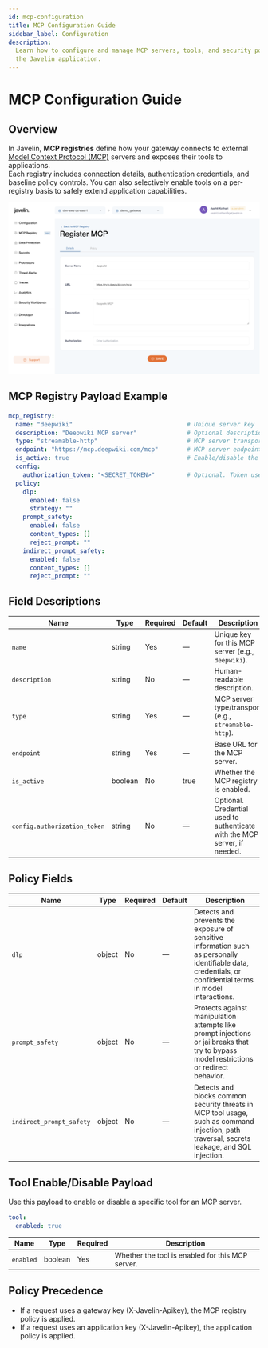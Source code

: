 ```yaml
---
id: mcp-configuration
title: MCP Configuration Guide
sidebar_label: Configuration
description:
  Learn how to configure and manage MCP servers, tools, and security policies in
  the Javelin application.
---
```


# MCP Configuration Guide

## Overview

In Javelin, **MCP registries** define how your gateway connects to external [Model Context Protocol (MCP)](mcp-overview) servers and exposes their tools to applications.  
Each registry includes connection details, authentication credentials, and baseline policy controls. You can also selectively enable tools on a per-registry basis to safely extend application capabilities.

![Register MCP](/img/mcp/registerMCP.png)

## MCP Registry Payload Example

```yaml
mcp_registry:
  name: "deepwiki"                                # Unique server key
  description: "Deepwiki MCP server"              # Optional description
  type: "streamable-http"                         # MCP server transport/type
  endpoint: "https://mcp.deepwiki.com/mcp"        # MCP server endpoint URL
  is_active: true                                 # Enable/disable the registry
  config:
    authorization_token: "<SECRET_TOKEN>"         # Optional. Token used by MCP server, if needed
  policy:
    dlp:
      enabled: false
      strategy: ""
    prompt_safety:
      enabled: false
      content_types: []
      reject_prompt: ""
    indirect_prompt_safety:
      enabled: false
      content_types: []
      reject_prompt: ""
```

## Field Descriptions

| Name                                 | Type     | Required | Default | Description |
|--------------------------------------|----------|----------|---------|-------------|
| `name`                               | string   | Yes      | —       | Unique key for this MCP server (e.g., `deepwiki`). |
| `description`                        | string   | No       | —       | Human-readable description. |
| `type`                               | string   | Yes      | —       | MCP server type/transport (e.g., `streamable-http`). |
| `endpoint`                           | string   | Yes      | —       | Base URL for the MCP server. |
| `is_active`                          | boolean  | No       | true    | Whether the MCP registry is enabled. |
| `config.authorization_token`         | string   | No       | —       | Optional. Credential used to authenticate with the MCP server, if needed. |


## Policy Fields

| Name                     | Type   | Required | Default | Description                                                                                                                         |
|--------------------------|--------|----------|---------|-------------------------------------------------------------------------------------------------------------------------------------|
| `dlp`                    | object | No       | —       | Detects and prevents the exposure of sensitive information such as personally identifiable data, credentials, or confidential terms in model interactions. |
| `prompt_safety`          | object | No       | —       | Protects against manipulation attempts like prompt injections or jailbreaks that try to bypass model restrictions or redirect behavior. |
| `indirect_prompt_safety` | object | No       | —       | Detects and blocks common security threats in MCP tool usage, such as command injection, path traversal, secrets leakage, and SQL injection. |

## Tool Enable/Disable Payload

Use this payload to enable or disable a specific tool for an MCP server.

```yaml
tool:
  enabled: true
```

| Name      | Type    | Required | Description |
|-----------|---------|----------|-------------|
| `enabled` | boolean | Yes      | Whether the tool is enabled for this MCP server. |

## Policy Precedence

- If a request uses a gateway key (X-Javelin-Apikey), the MCP registry policy is applied.
- If a request uses an application key (X-Javelin-Apikey), the application policy is applied.